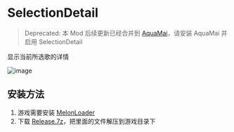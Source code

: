 # SelectionDetail

> Deprecated: 本 Mod 后续更新已经合并到 [AquaMai](https://github.com/hykilpikonna/AquaDX/tree/v1-dev/AquaMai)，请安装 AquaMai 并启用 SelectionDetail

显示当前所选歌的详情

![image](https://github.com/user-attachments/assets/eacabbed-b093-4dc9-8c5b-a586ba3c0d66)

## 安装方法

1. 游戏需要安装 [MelonLoader](https://github.com/LavaGang/MelonLoader)
2. 下载 [Release.7z](https://github.com/clansty/SelectionDetail/releases/download/1.0.1/Release.7z)，把里面的文件解压到游戏目录下
